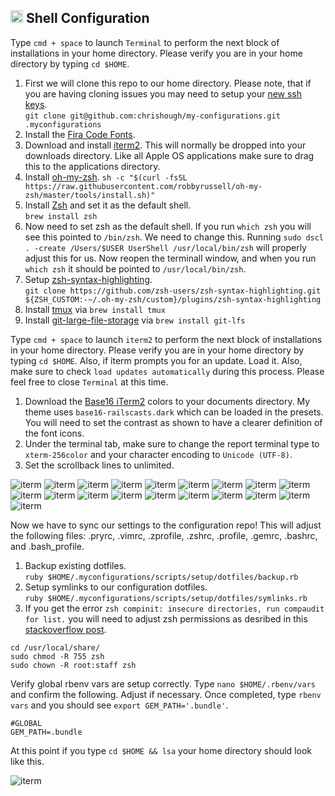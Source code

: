 ## <img src="https://cdn.jsdelivr.net/gh/chrishough/my-public-data/my-configurations/toolbox.svg" height="20"> Shell Configuration

Type `cmd + space` to launch `Terminal` to perform the next block of installations in your home directory. Please verify you are in your home directory by typing `cd $HOME`.

1. First we will clone this repo to our home directory. Please note, that if you are having cloning issues you may need to setup your [new ssh keys](https://help.github.com/enterprise/11.10.340/user/articles/generating-ssh-keys/).  
`git clone git@github.com:chrishough/my-configurations.git .myconfigurations`
2. Install the [Fira Code Fonts](https://github.com/tonsky/FiraCode).
3. Download and install [iterm2](https://www.iterm2.com/version3.html).  This will normally be dropped into your downloads directory. Like all Apple OS applications make sure to drag this to the applications directory.
4. Install [oh-my-zsh](https://github.com/robbyrussell/oh-my-zsh).
`sh -c "$(curl -fsSL https://raw.githubusercontent.com/robbyrussell/oh-my-zsh/master/tools/install.sh)"`
5. Install [Zsh](http://www.zsh.org/) and set it as the default shell.  
`brew install zsh`
6. Now need to set zsh as the default shell.  If you run `which zsh` you will see this pointed to `/bin/zsh`. We need to change this.  Running `sudo dscl . -create /Users/$USER UserShell /usr/local/bin/zsh` will properly adjust this for us. Now reopen the terminall window, and when you run `which zsh` it should be pointed to `/usr/local/bin/zsh`.
7. Setup [zsh-syntax-highlighting](https://github.com/zsh-users/zsh-syntax-highlighting/blob/master/INSTALL.md).  
`
git clone https://github.com/zsh-users/zsh-syntax-highlighting.git ${ZSH_CUSTOM:-~/.oh-my-zsh/custom}/plugins/zsh-syntax-highlighting
`
8. Install [tmux](https://github.com/tmux/tmux/wiki) via `brew install tmux`
9. Install [git-large-file-storage](https://help.github.com/articles/installing-git-large-file-storage/) via `brew install git-lfs`

Type `cmd + space` to launch `iterm2` to perform the next block of installations in your home directory. Please verify you are in your home directory by typing `cd $HOME`.  Also, if iterm prompts you for an update. Load it.  Also, make sure to check `load updates automatically` during this process.  Please feel free to close `Terminal` at this time.

1. Download the [Base16 iTerm2](https://github.com/chriskempson/base16-iterm2) colors to your documents directory. My theme uses `base16-railscasts.dark` which can be loaded in the presets.  You will need to set the contrast as shown to have a clearer definition of the font icons.
2. Under the terminal tab, make sure to change the report terminal type to `xterm-256color` and your character encoding to `Unicode (UTF-8)`.
3. Set the scrollback lines to unlimited.

![iterm](https://github.com/chrishough/my-public-data/raw/master/my-configurations/20180414/iterm/iterm1.png)
![iterm](https://github.com/chrishough/my-public-data/raw/master/my-configurations/20180414/iterm/iterm2.png)
![iterm](https://github.com/chrishough/my-public-data/raw/master/my-configurations/20180414/iterm/iterm3.png)
![iterm](https://github.com/chrishough/my-public-data/raw/master/my-configurations/20180414/iterm/iterm4.png)
![iterm](https://github.com/chrishough/my-public-data/raw/master/my-configurations/20180414/iterm/iterm5.png)
![iterm](https://github.com/chrishough/my-public-data/raw/master/my-configurations/20180414/iterm/iterm6.png)
![iterm](https://github.com/chrishough/my-public-data/raw/master/my-configurations/20180414/iterm/iterm7.png)
![iterm](https://github.com/chrishough/my-public-data/raw/master/my-configurations/20180414/iterm/iterm8.png)
![iterm](https://github.com/chrishough/my-public-data/raw/master/my-configurations/20180414/iterm/iterm9.png)
![iterm](https://github.com/chrishough/my-public-data/raw/master/my-configurations/20180414/iterm/iterm91.png)
![iterm](https://github.com/chrishough/my-public-data/raw/master/my-configurations/20180414/iterm/iterm92.png)
![iterm](https://github.com/chrishough/my-public-data/raw/master/my-configurations/20180414/iterm/iterm93.png)
![iterm](https://github.com/chrishough/my-public-data/raw/master/my-configurations/20180414/iterm/iterm94.png)
![iterm](https://github.com/chrishough/my-public-data/raw/master/my-configurations/20180414/iterm/iterm95.png)
![iterm](https://github.com/chrishough/my-public-data/raw/master/my-configurations/20180414/iterm/iterm96.png)
![iterm](https://github.com/chrishough/my-public-data/raw/master/my-configurations/20180414/iterm/iterm97.png)
![iterm](https://github.com/chrishough/my-public-data/raw/master/my-configurations/20180414/iterm/iterm98.png)
![iterm](https://github.com/chrishough/my-public-data/raw/master/my-configurations/20180414/iterm/iterm99.png)
![iterm](https://github.com/chrishough/my-public-data/raw/master/my-configurations/20180414/iterm/iterm991.png)

Now we have to sync our settings to the configuration repo! This will adjust the following files: .pryrc, .vimrc, .zprofile, .zshrc, .profile, .gemrc, .bashrc, and .bash_profile.

1. Backup existing dotfiles.  
`ruby $HOME/.myconfigurations/scripts/setup/dotfiles/backup.rb`
2. Setup symlinks to our configuration dotfiles.  
`ruby $HOME/.myconfigurations/scripts/setup/dotfiles/symlinks.rb`
3. If you get the error `zsh compinit: insecure directories, run compaudit for list.` you will need to adjust zsh permissions as desribed in this [stackoverflow post](http://stackoverflow.com/questions/13762280/zsh-compinit-insecure-directories).
```
cd /usr/local/share/
sudo chmod -R 755 zsh
sudo chown -R root:staff zsh
```

Verify global rbenv vars are setup correctly. Type `nano $HOME/.rbenv/vars` and confirm the following. Adjust if necessary. Once completed, type `rbenv vars` and you should see `export GEM_PATH='.bundle'`.
```
#GLOBAL
GEM_PATH=.bundle
```

At this point if you type `cd $HOME && lsa` your home directory should look like this.

![iterm](https://github.com/chrishough/my-public-data/raw/master/my-configurations/20180414/iterm/user_directory.png)
